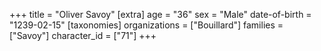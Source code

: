 +++
title = "Oliver Savoy"
[extra]
age = "36"
sex = "Male"
date-of-birth = "1239-02-15"
[taxonomies]
organizations = ["Bouillard"]
families = ["Savoy"]
character_id = ["71"]
+++


